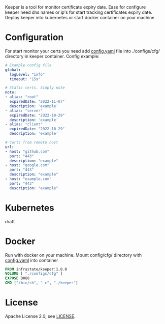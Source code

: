 Keeper is a tool for monitor certificate expiry date. Ease for configure keeper need dns names or ip's for start tracking certificates expiry date. Deploy keeper into kubernetes or start docker container on your machine.
# Configuration
For start monitor your certs you need add [config.yaml](configs/cfg/config.yaml) file into ./configs/cfg/ directory in keeper container. Config example:
```yaml
# Example config file
global:
  logLevel: "info"
  timeout: "15s"

# Static certs. Simply note
note:
- alias: "root"
  expiredDate: "2022-11-07"
  description: 'example'
- alias: "server"
  expiredDate: "2022-10-29"
  description: 'example'
- alias: "client"
  expiredDate: "2022-10-29"
  description: 'example'

# Certs from remote host
url:
- host: "github.com"
  port: "443"
  description: "example"
- host: "google.com"
  port: "443"
  description: "example"
- host: "example.com"
  port: "443"
  description: "example"
```
# Kubernetes
draft
# Docker
Run with docker on your machine. Mount config/cfg/ directory with [config.yaml](configs/cfg/config.yaml) into container
```dockerfile
FROM infrastate/keeper:1.0.0
VOLUME [ "./configs/cfg" ]
EXPOSE 8080
CMD ["/bin/sh", "-c", "./keeper"]
```
# License
Apache License 2.0, see [LICENSE](LICENSE).
